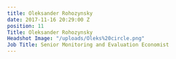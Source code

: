 ```yaml
---
title: Oleksander Rohozynsky
date: 2017-11-16 20:29:00 Z
position: 11
Title: Oleksander Rohozynsky
Headshot Image: "/uploads/Oleks%20circle.png"
Job Title: Senior Monitoring and Evaluation Economist
---
```


